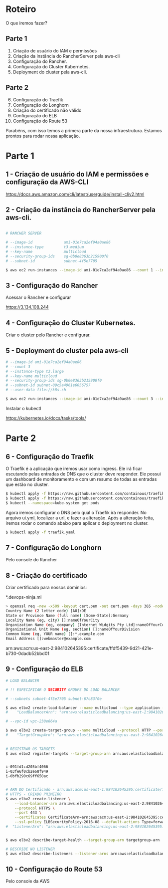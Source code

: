 # Roteiro

O que iremos fazer?

## Parte 1
1. Criação de usuário do IAM e permissões
2. Criação da instância do RancherServer pela aws-cli
3. Configuração do Rancher.
4. Configuração do Cluster Kubernetes.
5. Deployment do cluster pela aws-cli.



## Parte 2
6. Configuração do Traefik
7. Configuração do Longhorn
8. Criação do certificado não válido
9. Configuração do ELB
10. Configuração do Route 53


Parabéns, com isso temos a primera parte da nossa infraestrutura. 
Estamos prontos para rodar nossa aplicação.


# Parte 1

## 1 - Criação de usuário do IAM e permissões e configuração da AWS-CLI

https://docs.aws.amazon.com/cli/latest/userguide/install-cliv2.html


## 2 - Criação da instância do RancherServer pela aws-cli.

```sh 

# RANCHER SERVER

# --image-id              ami-01e7ca2ef94a0ae86
# --instance-type         t3.medium 
# --key-name              multicloud 
# --security-group-ids    sg-0b0e8363b215900f0 
# --subnet-id             subnet-4f5e7705

$ aws ec2 run-instances --image-id ami-01e7ca2ef94a0ae86 --count 1 --instance-type t3.medium --key-name multicloud --security-group-ids sg-0b0e8363b215900f0 --subnet-id subnet-67c83f0e --user-data file://rancher.sh --tag-specifications 'ResourceType=instance,Tags=[{Key=Name,Value=rancherserver}]' 'ResourceType=volume,Tags=[{Key=Name,Value=rancherserver}]' 

```


## 3 - Configuração do Rancher
Acessar o Rancher e configurar

https://3.134.108.244

## 4 - Configuração do Cluster Kubernetes.
Criar o cluster pelo Rancher e configurar.



## 5 - Deployment do cluster pela aws-cli

```sh
# --image-id ami-01e7ca2ef94a0ae86
# --count 3 
# --instance-type t3.large 
# --key-name multicloud 
# --security-group-ids sg-0b0e8363b215900f0 
# --subnet-id subnet-09c5a4961e6056757 
# --user-data file://k8s.sh

$ aws ec2 run-instances --image-id ami-01e7ca2ef94a0ae86 --count 3 --instance-type t3.large --key-name multicloud --security-group-ids sg-0b0e8363b215900f0 --subnet-id subnet-67c83f0e --user-data file://k8s.sh   --block-device-mapping "[ { \"DeviceName\": \"/dev/sda1\", \"Ebs\": { \"VolumeSize\": 70 } } ]" --tag-specifications 'ResourceType=instance,Tags=[{Key=Name,Value=k8s}]' 'ResourceType=volume,Tags=[{Key=Name,Value=k8s}]'     
```

Instalar o kubectl 

https://kubernetes.io/docs/tasks/tools/


# Parte 2

## 6 - Configuração do Traefik

O Traefik é a aplicação que iremos usar como ingress. Ele irá ficar escutando pelas entradas de DNS que o cluster deve responder. Ele possui um dashboard de  monitoramento e com um resumo de todas as entradas que estão no cluster.
```sh
$ kubectl apply -f https://raw.githubusercontent.com/containous/traefik/v1.7/examples/k8s/traefik-rbac.yaml
$ kubectl apply -f https://raw.githubusercontent.com/containous/traefik/v1.7/examples/k8s/traefik-ds.yaml
$ kubectl --namespace=kube-system get pods
```
Agora iremos configurar o DNS pelo qual o Traefik irá responder. No arquivo ui.yml, localizar a url, e fazer a alteração. Após a alteração feita, iremos rodar o comando abaixo para aplicar o deployment no cluster.
```sh
$ kubectl apply -f traefik.yaml
```


## 7 - Configuração do Longhorn
Pelo console do Rancher


## 8 - Criação do certificado
Criar certificado para nossos dominios:

 *.devops-ninja.ml


```sh
> openssl req -new -x509 -keyout cert.pem -out cert.pem -days 365 -nodes
Country Name (2 letter code) [AU]:DE
State or Province Name (full name) [Some-State]:Germany
Locality Name (eg, city) []:nameOfYourCity
Organization Name (eg, company) [Internet Widgits Pty Ltd]:nameOfYourCompany
Organizational Unit Name (eg, section) []:nameOfYourDivision
Common Name (eg, YOUR name) []:*.example.com
Email Address []:webmaster@example.com
```

arn:aws:acm:us-east-2:984102645395:certificate/ffdf5439-9d21-421e-b730-0dadb52bbd01


## 9 - Configuração do ELB


```sh
# LOAD BALANCER

# !! ESPECIFICAR O SECURITY GROUPS DO LOAD BALANCER

# --subnets subnet-4f5e7705 subnet-67c83f0e

$ aws elbv2 create-load-balancer --name multicloud --type application --subnets subnet-4f5e7705 subnet-67c83f0e
#	 "LoadBalancerArn": "arn:aws:elasticloadbalancing:us-east-2:984102645395:loadbalancer/app/multicloud/ef72534f9cbbaf55"

# --vpc-id vpc-238e664a

$ aws elbv2 create-target-group --name multicloud --protocol HTTP --port 80 --vpc-id vpc-238e664a --health-check-port 8080 --health-check-path /api/providers
#	 "TargetGroupArn": "arn:aws:elasticloadbalancing:us-east-2:984102645395:targetgroup/multicloud/382e43e1f1831ca7"
	
	
# REGISTRAR OS TARGETS  
$ aws elbv2 register-targets --target-group-arn arn:aws:elasticloadbalancing:us-east-2:984102645395:targetgroup/multicloud/382e43e1f1831ca7 --targets Id=i-091fd1cd205bf4066 Id=i-03fe6f0cb2e68f949 Id=i-0bfb290c69ff650ac


i-091fd1cd205bf4066
i-03fe6f0cb2e68f949
i-0bfb290c69ff650ac


# ARN DO Certificado - arn:aws:acm:us-east-1:984102645395:certificate/fa016001-254f-4127-b51a-61588b15c555
# HTTPS - CRIADO PRIMEIRO
$ aws elbv2 create-listener \
    --load-balancer-arn arn:aws:elasticloadbalancing:us-east-2:984102645395:loadbalancer/app/multicloud/ef72534f9cbbaf55 \
    --protocol HTTPS \
    --port 443 \
    --certificates CertificateArn=arn:aws:acm:us-east-2:984102645395:certificate/ffdf5439-9d21-421e-b730-0dadb52bbd01   \
    --ssl-policy ELBSecurityPolicy-2016-08 --default-actions Type=forward,TargetGroupArn=arn:aws:elasticloadbalancing:us-east-2:984102645395:targetgroup/multicloud/382e43e1f1831ca7
#  "ListenerArn": "arn:aws:elasticloadbalancing:us-east-2:984102645395:listener/app/multicloud/ef72534f9cbbaf55/43dc2fd8fff92024"


$ aws elbv2 describe-target-health --target-group-arn targetgroup-arn

# DESCRIBE NO LISTENER
$ aws elbv2 describe-listeners --listener-arns arn:aws:elasticloadbalancing:us-east-1:984102645395:listener/app/multicloud/0c7e036793bff35e/a7386cf3e0dc3c0e


```


## 10 - Configuração do Route 53
Pelo console da AWS



